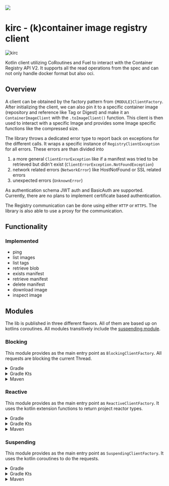 [![](https://jitpack.io/v/cmdjulian/kirc.svg)](https://jitpack.io/#cmdjulian/kirc)

# kirc - (k)container image registry client

![kirc](./social-preview.png)

Kotlin client utilizing CoRoutines and Fuel to interact with the Container Registry API V2.
It supports all the read operations from the spec and can not only handle docker format but also oci.

## Overview

A client can be obtained by the factory pattern from `{MODULE}ClientFactory`.
After initializing the client, we can also pin it to a specific container image (repository and reference like Tag or
Digest) and make it an `ContainerImageClient` with the `.toImageClient()` function. This client is then used to interact
with a specific Image and provides some Image specific functions like the compressed size.

The library throws a dedicated error type to report back on exceptions for the different calls. It wraps a specific
instance of `RegistryClientException` for all errors. These errors are than divided into

1. a more general `ClientErrorException` like if a manifest was tried to be retrieved but didn't exist
   (`ClientErrorException.NotFoundException`)
2. network related errors (`NetworkError`) like HostNotFound or SSL related errors
3. unexpected errors (`UnknownError`)

As authentication schema JWT auth and BasicAuth are supported. Currently, there are no plans to implement certificate
based authentication.

The Registry communication can be done using either `HTTP` or `HTTPS`. The library is also able to use a proxy for the
communication.

## Functionality

### Implemented

- ping
- list images
- list tags
- retrieve blob
- exists manifest
- retrieve manifest
- delete manifest
- download image
- inspect image

## Modules

The lib is published in three different flavors. All of them are based up on kotlins coroutines. All modules
transitively include the [suspending module](#suspending).

### Blocking

This module provides as the main entry point as `BlockingClientFactory`. All requests are blocking the current Thread.

<details>
<summary>Gradle</summary>

```groovy
repositories {
    maven { url 'https://jitpack.io' }
}


dependencies {
    implementation 'com.github.cmdjulian.kirc:blocking:{VERSION}'
}
```

</details>

<details>
<summary>Gradle Kts</summary>

```kotlin
repositories {
    maven(url = "https://jitpack.io")
}


dependencies {
    implementation("com.github.cmdjulian.kirc:blocking:{VERSION}")
}
```

</details>

<details>
<summary>Maven</summary>

```xml

<project xmlns="http://maven.apache.org/POM/4.0.0" xmlns:xsi="http://www.w3.org/2001/XMLSchema-instance"
         xsi:schemaLocation="http://maven.apache.org/POM/4.0.0 http://maven.apache.org/xsd/maven-4.0.0.xsd">

    ...

    <repositories>
        <repository>
            <id>jitpack.io</id>
            <url>https://jitpack.io</url>
        </repository>
    </repositories>

    ...

    <dependencies>
        <dependency>
            <groupId>com.github.cmdjulian.kirc</groupId>
            <artifactId>blocking</artifactId>
            <version>{VERSION}</version>
        </dependency>
    </dependencies>
</project>
```

</details>

### Reactive

This module provides as the main entry point as `ReactiveClientFactory`. It uses the kotlin extension functions to
return project reactor types.

<details>
<summary>Gradle</summary>

```groovy
repositories {
    maven { url 'https://jitpack.io' }
}


dependencies {
    implementation 'com.github.cmdjulian.kirc:reactive:{VERSION}'
}
```

</details>

<details>
<summary>Gradle Kts</summary>

```kotlin
repositories {
    maven(url = "https://jitpack.io")
}


dependencies {
    implementation("com.github.cmdjulian.kirc:reactive:{VERSION}")
}
```

</details>

<details>
<summary>Maven</summary>

```xml

<project xmlns="http://maven.apache.org/POM/4.0.0" xmlns:xsi="http://www.w3.org/2001/XMLSchema-instance"
         xsi:schemaLocation="http://maven.apache.org/POM/4.0.0 http://maven.apache.org/xsd/maven-4.0.0.xsd">

    ...

    <repositories>
        <repository>
            <id>jitpack.io</id>
            <url>https://jitpack.io</url>
        </repository>
    </repositories>

    ...

    <dependencies>
        <dependency>
            <groupId>com.github.cmdjulian.kirc</groupId>
            <artifactId>reactive</artifactId>
            <version>{VERSION}</version>
        </dependency>
    </dependencies>
</project>
```

</details>

### Suspending

This module provides as the main entry point as `SuspendingClientFactory`. It uses the kotlin coroutines to do the
requests.

<details>
<summary>Gradle</summary>

```groovy
repositories {
    maven { url 'https://jitpack.io' }
}


dependencies {
    implementation 'com.github.cmdjulian.kirc:suspending:{VERSION}'
}
```

</details>

<details>
<summary>Gradle Kts</summary>

```kotlin
repositories {
    maven(url = "https://jitpack.io")
}


dependencies {
    implementation("com.github.cmdjulian.kirc:suspending:{VERSION}")
}
```

</details>

<details>
<summary>Maven</summary>

```xml

<project xmlns="http://maven.apache.org/POM/4.0.0" xmlns:xsi="http://www.w3.org/2001/XMLSchema-instance"
         xsi:schemaLocation="http://maven.apache.org/POM/4.0.0 http://maven.apache.org/xsd/maven-4.0.0.xsd">

    ...

    <repositories>
        <repository>
            <id>jitpack.io</id>
            <url>https://jitpack.io</url>
        </repository>
    </repositories>

    ...

    <dependencies>
        <dependency>
            <groupId>com.github.cmdjulian.kirc</groupId>
            <artifactId>suspending</artifactId>
            <version>{VERSION}</version>
        </dependency>
    </dependencies>
</project>
```

</details>
